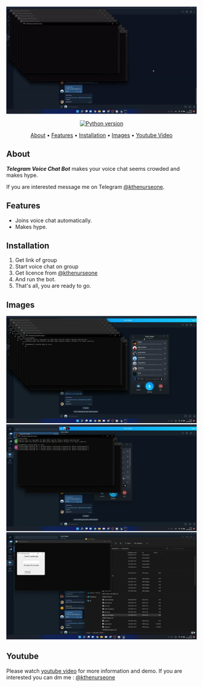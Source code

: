 <p align="center"><a href="https://youtu.be/uqdiRRoXABs" target="_blank"><img src="https://github.com/kthenurseone-dev/telegram_voicechat_bot/blob/main/voicechat_bot.gif?raw=true"></a></p>

<p align="center">
    <a href="https://www.python.org/downloads/release/python-380/"><img src="https://img.shields.io/badge/python-3.8-blue.svg?style=plastic" alt="Python version"></a>
</p>

<p align="center">
  <a href="#about">About</a>
  •
  <a href="#features">Features</a>
  •
  <a href="#installation">Installation</a>
  •
  <a href="#images">Images</a>
  •
  <a href="#youtube">Youtube Video</a>
</p>

## About
***Telegram Voice Chat Bot*** makes your voice chat seems crowded and makes hype.

If you are interested message me on Telegram [@kthenurseone](https://t.me/kthenurseone). 

## Features
- Joins voice chat automatically.
- Makes hype.



## Installation
1) Get link of group
2) Start voice chat on group
3) Get licence from [@kthenurseone](https://t.me/kthenurseone)
4) And run the bot.
5) That's all, you are ready to go.


## Images
![Dextool_Bot](https://github.com/kthenurseone-dev/telegram_voicechat_bot/blob/main/1.png?raw=true)
![Dextool_Bot](https://github.com/kthenurseone-dev/telegram_voicechat_bot/blob/main/2.png?raw=true)
![Dextool_Bot](https://github.com/kthenurseone-dev/telegram_voicechat_bot/blob/main/3.png?raw=true)



## Youtube
Please watch [youtube video](https://youtu.be/uqdiRRoXABs) for more information and demo. If you are interested you can dm me : [@kthenurseone](https://t.me/kthenurseone)
